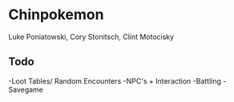 # Chinpokemon
Luke Poniatowski, Cory Stonitsch, Clint Motocisky

## Todo
-Loot Tables/ Random Encounters
-NPC's + Interaction
-Battling
-Savegame
